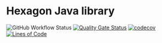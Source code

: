 # Hexagon Java library
![GitHub Workflow Status](https://img.shields.io/github/workflow/status/DigitalSmile/hexagon/Java%20CI%20with%20Gradle)
[![Quality Gate Status](https://sonarcloud.io/api/project_badges/measure?project=DigitalSmile_hexagon&metric=alert_status)](https://sonarcloud.io/summary/new_code?id=DigitalSmile_hexagon)
[![codecov](https://codecov.io/gh/DigitalSmile/hexagon/branch/main/graph/badge.svg?token=YH8VTC3F99)](https://codecov.io/gh/DigitalSmile/hexagon)
[![Lines of Code](https://sonarcloud.io/api/project_badges/measure?project=DigitalSmile_hexagon&metric=ncloc)](https://sonarcloud.io/summary/new_code?id=DigitalSmile_hexagon)
